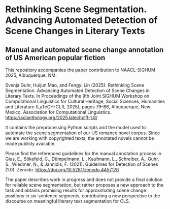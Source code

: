 # Rethinking Scene Segmentation. Advancing Automated Detection of Scene Changes in Literary Texts
## Manual and automated scene change annotation of US American popular fiction

This repository accompanies the paper contribution to NAACL-SIGHUM 2025, Albuquerque, NM.

Svenja Guhr, Huijun Mao, and Fengyi Lin (2025). Rethinking Scene Segmentation. Advancing Automated Detection of Scene Changes in Literary Texts. In Proceedings of the 9th Joint SIGHUM Workshop on Computational Linguistics for Cultural Heritage, Social Sciences, Humanities and Literature (LaTeCH-CLfL 2025), pages 79–86, Albuquerque, New Mexico. Association for Computational Linguistics. https://aclanthology.org/2025.latechclfl-1.8/

It contains the preprocessing Python scripts and the model used to automate the scene segmentation of our US romance novel corpus.
Since we are working with copyrighted texts, the annotated novels cannot be made publicly available.

Please find the referenced guidelines for the manual annotation process in Gius, E., Sökefeld, C., Dümpelmann, L., Kaufmann, L., Schreiber, A., Guhr, S., Wiedmer, N., & Jannidis, F. (2021). Guidelines for Detection of Scenes (1.0). Zenodo. https://doi.org/10.5281/zenodo.4457176

The paper describes work in progress and does not provide a final solution for reliable scene segmentation, but rather proposes a new approach to the task and obtains promising results for approximating scene change positions in six-sentence segments, contributing a new perspective to the discourse on meaningful literary text segmentation for CLS.
